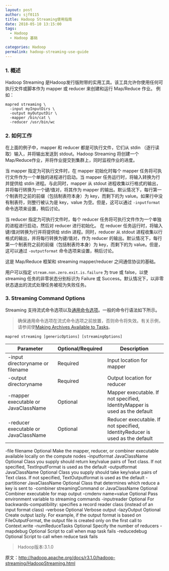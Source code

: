 ```yaml
---
layout: post
author: sjf0115
title: Hadoop Streaming使用指南
date: 2018-05-10 13:15:00
tags:
  - Hadoop
  - Hadoop 基础

categories: Hadoop
permalink: hadoop-streaming-use-guide
---
```


### 1. 概述

Hadoop Streaming 是Hadoop发行版附带的实用工具。该工具允许你使用任何可执行文件或脚本作为 mapper 或 reducer 来创建和运行 Map/Reduce 作业。 例如：
```
mapred streaming \
  -input myInputDirs \
  -output myOutputDir \
  -mapper /bin/cat \
  -reducer /usr/bin/wc
```

### 2. 如何工作

在上面的例子中，mapper 和 reducer 都是可执行文件，它们从 stdin （逐行读取）输入，并将输出发送到 stdout。Hadoop Streaming 将创建一个 Map/Reduce作业，并将作业提交到集群上，同时监视作业的进度。

当 mapper 指定为可执行文件时，在 mapper 初始化时每个 mapper 任务将可执行文件作为一个单独的进程进行启动。当 mapper 任务运行时，将输入转换为行并提供给 stdin 进程。与此同时，mapper 从 stdout 进程收集以行格式的输出，并将每行转换为一个键/值对，将其作为 mapper 的输出。默认情况下，每行第一个制表符之前的前缀（包括制表符本身）为 key，而剩下的为 value。如果行中没有制表符，则整行被认为是 key，value 为空。但是，这可以通过 `-inputformat` 命令选项来设置，稍后讨论。

当 reducer 指定为可执行文件时，每个 reducer 任务将可执行文件作为一个单独的进程进行启动，然后对 reducer 进行初始化。 在 reducer 任务运行时，将输入键/值对转换为行并将提供给 stdin 进程。同时，reducer 从 stdout 进程收集以行格式的输出，并将每行转换为键/值对，作为 reducer 的输出。默认情况下，每行第一个制表符之前的前缀（包括制表符本身）为 key，而剩下的为 value。但是，这可以通过 `-outputformat` 命令选项来设置，稍后讨论。

这是 Map/Reduce 框架和 streaming mapper/reducer 之间通信协议的基础。

用户可以指定 `stream.non.zero.exit.is.failure` 为 true 或 false，以使 streaming 任务的非零状态分别标识为 Failure 或 Success。默认情况下，以非零状态退出的流式处理任务被视为失败任务。

### 3. Streaming Command Options

Streaming 支持流式命令选项以及[通用命令选项](http://hadoop.apache.org/docs/r3.1.0/hadoop-streaming/HadoopStreaming.html#Generic_Command_Options)。一般的命令行语法如下所示。

> 确保通用命令选项在流式命令选项之前放置，否则命令将失效。有关示例，请参阅使[Making Archives Available to Tasks](http://hadoop.apache.org/docs/r3.1.0/hadoop-streaming/HadoopStreaming.html#Making_Archives_Available_to_Tasks)。

```
mapred streaming [genericOptions] [streamingOptions]
```

Parameter|Optional/Required|Description
---|---|---
-input directoryname or filename|Required|Input location for mapper
-output directoryname|Required|Output location for reducer
-mapper executable or JavaClassName|Optional|Mapper executable. If not specified, IdentityMapper is used as the default
-reducer executable or JavaClassName|Optional|Reducer executable. If not specified, IdentityReducer is used as the default
-file filename	Optional	Make the mapper, reducer, or combiner executable available locally on the compute nodes
-inputformat JavaClassName	Optional	Class you supply should return key/value pairs of Text class. If not specified, TextInputFormat is used as the default
-outputformat JavaClassName	Optional	Class you supply should take key/value pairs of Text class. If not specified, TextOutputformat is used as the default
-partitioner JavaClassName	Optional	Class that determines which reduce a key is sent to
-combiner streamingCommand or JavaClassName	Optional	Combiner executable for map output
-cmdenv name=value	Optional	Pass environment variable to streaming commands
-inputreader	Optional	For backwards-compatibility: specifies a record reader class (instead of an input format class)
-verbose	Optional	Verbose output
-lazyOutput	Optional	Create output lazily. For example, if the output format is based on FileOutputFormat, the output file is created only on the first call to Context.write
-numReduceTasks	Optional	Specify the number of reducers
-mapdebug	Optional	Script to call when map task fails
-reducedebug	Optional	Script to call when reduce task fails














> Hadoop版本:3.1.0

原文：http://hadoop.apache.org/docs/r3.1.0/hadoop-streaming/HadoopStreaming.html
